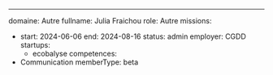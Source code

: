 ---
domaine: Autre
fullname: Julia Fraichou
role: Autre
missions:
  - start: 2024-06-06
    end: 2024-08-16
    status: admin
    employer: CGDD
    startups:
      - ecobalyse
competences:
  - Communication
memberType: beta
